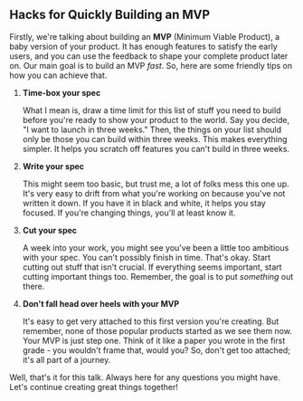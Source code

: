 ## Hacks for Quickly Building an MVP

Firstly, we're talking about building an **MVP** (Minimum Viable Product), a baby version of your product. It has enough features to satisfy the early users, and you can use the feedback to shape your complete product later on. Our main goal is to build an MVP *fast*. So, here are some friendly tips on how you can achieve that.

1. **Time-box your spec**

   What I mean is, draw a time limit for this list of stuff you need to build before you're ready to show your product to the world. Say you decide, "I want to launch in three weeks." Then, the things on your list should only be those you can build within three weeks. This makes everything simpler. It helps you scratch off features you can't build in three weeks.

2. **Write your spec**

   This might seem too basic, but trust me, a lot of folks mess this one up. It's very easy to drift from what you're working on because you've not written it down. If you have it in black and white, it helps you stay focused. If you're changing things, you'll at least know it.

3. **Cut your spec**

   A week into your work, you might see you've been a little too ambitious with your spec. You can't possibly finish in time. That's okay. Start cutting out stuff that isn't crucial. If everything seems important, start cutting important things too. Remember, the goal is to put *something* out there.

4. **Don't fall head over heels with your MVP**

   It's easy to get very attached to this first version you're creating. But remember, none of those popular products started as we see them now. Your MVP is just step one. Think of it like a paper you wrote in the first grade - you wouldn't frame that, would you? So, don't get too attached; it's all part of a journey.

Well, that's it for this talk. Always here for any questions you might have. Let's continue creating great things together!
